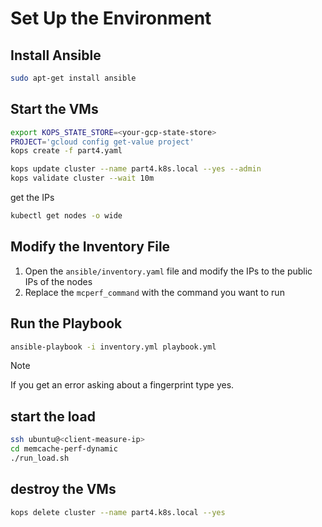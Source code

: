 # Set Up the Environment

## Install Ansible

```bash
sudo apt-get install ansible
```

## Start the VMs

```bash
export KOPS_STATE_STORE=<your-gcp-state-store>
PROJECT='gcloud config get-value project'
kops create -f part4.yaml
```

```bash
kops update cluster --name part4.k8s.local --yes --admin
kops validate cluster --wait 10m
```

get the IPs

```bash
kubectl get nodes -o wide
```

## Modify the Inventory File

1. Open the `ansible/inventory.yaml` file and modify the IPs to the public IPs of the nodes
2. Replace the `mcperf_command` with the command you want to run

## Run the Playbook

```bash
ansible-playbook -i inventory.yml playbook.yml
```

> [!NOTE]
> If you get an error asking about a fingerprint type yes.

## start the load

```bash
ssh ubuntu@<client-measure-ip>
cd memcache-perf-dynamic
./run_load.sh
```

## destroy the VMs

```bash
kops delete cluster --name part4.k8s.local --yes
```
